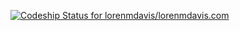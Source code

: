 [ ![Codeship Status for lorenmdavis/lorenmdavis.com](https://codeship.io/projects/c84ba010-1f76-0132-0fa4-12d822a0fe28/status)](https://codeship.io/projects/35720)
